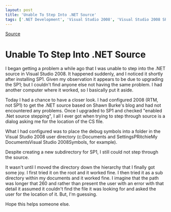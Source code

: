 ```yaml
---
layout: post
title: 'Unable To Step Into .NET Source'
tags: ['.NET Development', 'Visual Studio 2008', 'Visual Studio 2008 SP1', 'msmvps']
---
```

[Source](http://blogs.msmvps.com/peterritchie/2008/11/24/unable-to-step-into-net-source/ "Permalink to Unable To Step Into .NET Source")

# Unable To Step Into .NET Source

I began getting a problem a while ago that I was unable to step into the .NET source in Visual Studio 2008. It happened suddenly, and I noticed it shortly after installing SP1. Given my observation it appears to be due to upgrading the SP1; but I couldn't find anyone else not having the same problem. I had another computer where it worked, so I basically put it aside.

Today I had a chance to have a closer look. I had configured 2008 (RTM, not SP1) to get the .NET source based on Shawn Burke's blog and had not encountered any problems. Once I upgraded to SP1 and checked "enabled .Net source stepping", I all I ever got when trying to step through source is a dialog asking me for the location of the CS file.

What I had configured was to place the debug symbols into a folder in the Visual Studio 2008 user directory (c:Documents and SettingsPRitchieMy DocumentsVisual Studio 2008Symbols, for example).

Despite creating a new subdirectory for SP1, I still could not step through the source.

It wasn't until I moved the directory down the hierarchy that I finally got some joy. I first tried it on the root and it worked fine. I then tried it as a sub directory within my documents and it worked fine. I imagine that the path was longer that 260 and rather than present the user with an error with that detail it assumed it couldn't find the file it was looking for and asked the user for the location of it. But, I'm guessing.

Hope this helps someone else.


